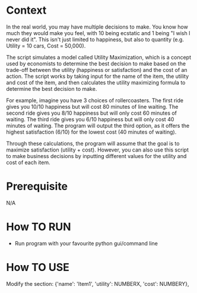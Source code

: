 # Context
In the real world, you may have multiple decisions to make. You know how much they would make you feel, with 10 being ecstatic and 1 being "I wish I never did it". This isn't just limited to happiness, but also to quantity (e.g. Utility = 10 cars, Cost = 50,000).

The script simulates a model called Utility Maximization, which is a concept used by economists to determine the best decision to make based on the trade-off between the utility (happiness or satisfaction) and the cost of an action. The script works by taking input for the name of the item, the utility and cost of the item, and then calculates the utility maximizing formula to determine the best decision to make.

For example, imagine you have 3 choices of rollercoasters. The first ride gives you 10/10 happiness but will cost 80 minutes of line waiting. The second ride gives you 8/10 happiness but will only cost 60 minutes of waiting. The third ride gives you 6/10 happiness but will only cost 40 minutes of waiting. The program will output the third option, as it offers the highest satisfaction (6/10) for the lowest cost (40 minutes of waiting).

Through these calculations, the program will assume that the goal is to maximize satisfaction (utility + cost). However, you can also use this script to make business decisions by inputting different values for the utility and cost of each item.

# Prerequisite
N/A
# How TO RUN
- Run program with your favourite python gui/command line
# How TO USE
Modify the section: {'name': 'Item1', 'utility': NUMBERX, 'cost': NUMBERY},
